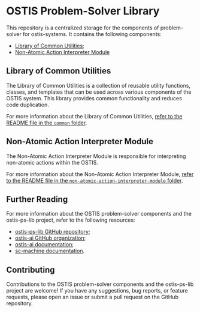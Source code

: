 # OSTIS Problem-Solver Library

This repository is a centralized storage for the components of problem-solver for ostis-systems. It contains the following components: 

- [Library of Common Utilities](#library-of-common-utilities);
- [Non-Atomic Action Interpreter Module](#non-atomic-action-interpreter-module)

## Library of Common Utilities

The Library of Common Utilities is a collection of reusable utility functions, classes, and templates that can be used across various components of the OSTIS system. This library provides common functionality and reduces code duplication.

For more information about the Library of Common Utilities, [refer to the README file in the `common` folder](https://github.com/ostis-ai/ostis-ps-lib/tree/main/common).

## Non-Atomic Action Interpreter Module

The Non-Atomic Action Interpreter Module is responsible for interpreting non-atomic actions within the OSTIS.

For more information about the Non-Atomic Action Interpreter Module, [refer to the README file in the `non-atomic-action-interpreter-module` folder](https://github.com/ostis-ai/ostis-ps-lib/tree/main/non-atomic-action-interpreter-module).

## Further Reading

For more information about the OSTIS problem-solver components and the ostis-ps-lib project, refer to the following resources:

- [ostis-ps-lib GitHub repository](https://github.com/ostis-ai/ostis-ps-lib);
- [ostis-ai GitHub organization](https://github.com/ostis-ai);
- [ostis-ai documentation](https://ostis-ai.github.io/);
- [sc-machine documentation](https://ostis-ai.github.io/sc-machine/).

## Contributing

Contributions to the OSTIS problem-solver components and the ostis-ps-lib project are welcome! If you have any suggestions, bug reports, or feature requests, please open an issue or submit a pull request on the GitHub repository.
